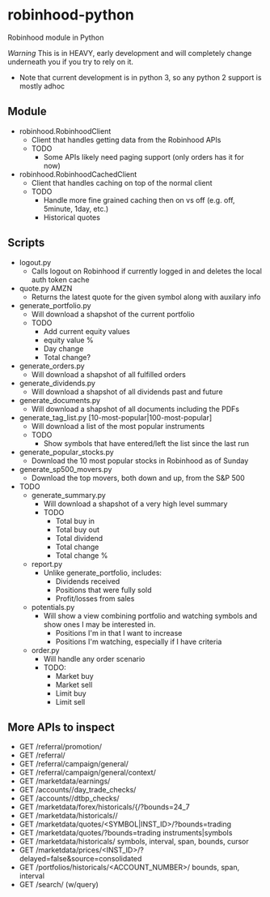 # robinhood-python
Robinhood module in Python

*Warning* This is in HEAVY, early development and will completely change underneath you if you try to rely on it.

* Note that current development is in python 3, so any python 2 support is mostly adhoc

## Module

* robinhood.RobinhoodClient
  * Client that handles getting data from the Robinhood APIs
  * TODO
    * Some APIs likely need paging support (only orders has it for now)
* robinhood.RobinhoodCachedClient
  * Client that handles caching on top of the normal client
  * TODO
    * Handle more fine grained caching then on vs off (e.g. off, 5minute, 1day, etc.)
    * Historical quotes

## Scripts

* logout.py
  * Calls logout on Robinhood if currently logged in and deletes the local auth token cache
* quote.py AMZN
  * Returns the latest quote for the given symbol along with auxilary info
* generate_portfolio.py
  * Will download a shapshot of the current portfolio
  * TODO
    * Add current equity values
    * equity value %
    * Day change
    * Total change?
* generate_orders.py
  * Will download a shapshot of all fulfilled orders
* generate_dividends.py
  * Will download a shapshot of all dividends past and future
* generate_documents.py
  * Will download a shapshot of all documents including the PDFs
* generate_tag_list.py [10-most-popular|100-most-popular]
  * Will download a list of the most popular instruments
  * TODO
    * Show symbols that have entered/left the list since the last run
* generate_popular_stocks.py
  * Download the 10 most popular stocks in Robinhood as of Sunday
* generate_sp500_movers.py
  * Download the top movers, both down and up, from the S&P 500
* TODO
  * generate_summary.py
    * Will download a shapshot of a very high level summary
    * TODO
      * Total buy in
      * Total buy out
      * Total dividend
      * Total change
      * Total change %
  * report.py
    * Unlike generate_portfolio, includes:
      * Dividends received
      * Positions that were fully sold
      * Profit/losses from sales
  * potentials.py
    * Will show a view combining portfolio and watching symbols and show ones I may be interested in.
      * Positions I'm in that I want to increase
      * Positions I'm watching, especially if I have criteria
  * order.py
    * Will handle any order scenario
    * TODO:
      * Market buy
      * Market sell
      * Limit buy
      * Limit sell

## More APIs to inspect

* GET /referral/promotion/
* GET /referral/
* GET /referral/campaign/general/
* GET /referral/campaign/general/context/
* GET /marketdata/earnings/
* GET /accounts/<ACCNT>/day_trade_checks/
* GET /accounts/<ACCNT>/dtbp_checks/
* GET /marketdata/forex/historicals/{<SYMBOL>/?bounds=24_7
* GET /marketdata/historicals/<SYMBOL>/
* GET /marketdata/quotes/<SYMBOL|INST_ID>/?bounds=trading
* GET /marketdata/quotes/?bounds=trading instruments|symbols
* GET /marketdata/historicals/ symbols, interval, span, bounds, cursor
* GET /marketdata/prices/<INST_ID>/?delayed=false&source=consolidated
* GET /portfolios/historicals/<ACCOUNT_NUMBER>/ bounds, span, interval
* GET /search/ (w/query)
